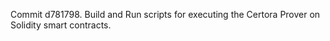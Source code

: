 Commit d781798.                    Build and Run scripts for executing the Certora Prover on Solidity smart contracts.